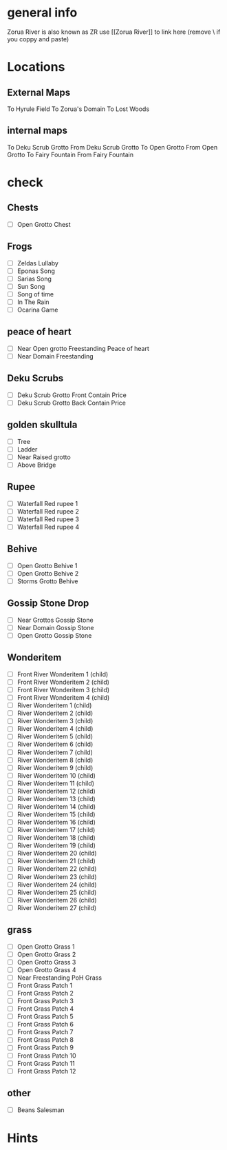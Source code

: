 # general info 
Zorua River is also known as ZR use \[\[Zorua River]] to link here (remove \\ if you coppy and paste)
# Locations
## External Maps
To Hyrule Field
To Zorua's Domain
To Lost Woods
## internal maps
To Deku Scrub Grotto
From Deku Scrub Grotto
To Open Grotto
From Open Grotto
To Fairy Fountain
From Fairy Fountain
# check
## Chests
- [ ] Open Grotto Chest
## Frogs
- [ ] Zeldas Lullaby
- [ ] Eponas Song
- [ ] Sarias Song
- [ ] Sun Song
- [ ] Song of time
- [ ] In The Rain
- [ ] Ocarina Game
## peace of heart
- [ ] Near Open grotto  Freestanding Peace of heart
- [ ] Near Domain Freestanding 
## Deku Scrubs
- [ ] Deku Scrub Grotto Front Contain   Price
- [ ] Deku Scrub Grotto Back Contain   Price
## golden skulltula
- [ ] Tree
- [ ] Ladder
- [ ] Near Raised grotto
- [ ] Above Bridge
## Rupee
- [ ] Waterfall Red rupee 1
- [ ] Waterfall Red rupee 2
- [ ] Waterfall Red rupee 3
- [ ] Waterfall Red rupee 4
## Behive
- [ ] Open Grotto Behive 1
- [ ] Open Grotto Behive 2
- [ ] Storms Grotto Behive
## Gossip Stone Drop
- [ ] Near Grottos Gossip Stone
- [ ] Near Domain Gossip Stone
- [ ] Open Grotto Gossip Stone
## Wonderitem
- [ ] Front River Wonderitem 1 (child)
- [ ] Front River Wonderitem 2 (child)
- [ ] Front River Wonderitem 3 (child)
- [ ] Front River Wonderitem 4 (child)
- [ ] River Wonderitem 1 (child)
- [ ] River Wonderitem 2 (child)
- [ ] River Wonderitem 3 (child)
- [ ] River Wonderitem 4 (child)
- [ ] River Wonderitem 5 (child)
- [ ] River Wonderitem 6 (child)
- [ ] River Wonderitem 7 (child)
- [ ] River Wonderitem 8 (child)
- [ ] River Wonderitem 9 (child)
- [ ] River Wonderitem 10 (child)
- [ ] River Wonderitem 11 (child)
- [ ] River Wonderitem 12 (child)
- [ ] River Wonderitem 13 (child)
- [ ] River Wonderitem 14 (child)
- [ ] River Wonderitem 15 (child)
- [ ] River Wonderitem 16 (child)
- [ ] River Wonderitem 17 (child)
- [ ] River Wonderitem 18 (child)
- [ ] River Wonderitem 19 (child)
- [ ] River Wonderitem 20 (child)
- [ ] River Wonderitem 21 (child)
- [ ] River Wonderitem 22 (child)
- [ ] River Wonderitem 23 (child)
- [ ] River Wonderitem 24 (child)
- [ ] River Wonderitem 25 (child)
- [ ] River Wonderitem 26 (child)
- [ ] River Wonderitem 27 (child)
## grass
- [ ] Open Grotto Grass 1 
- [ ] Open Grotto Grass 2
- [ ] Open Grotto Grass 3
- [ ] Open Grotto Grass 4
- [ ] Near Freestanding PoH Grass
- [ ] Front Grass Patch 1
- [ ] Front Grass Patch 2
- [ ] Front Grass Patch 3
- [ ] Front Grass Patch 4
- [ ] Front Grass Patch 5
- [ ] Front Grass Patch 6
- [ ] Front Grass Patch 7
- [ ] Front Grass Patch 8
- [ ] Front Grass Patch 9
- [ ] Front Grass Patch 10
- [ ] Front Grass Patch 11
- [ ] Front Grass Patch 12
## other
- [ ] Beans Salesman
# Hints
